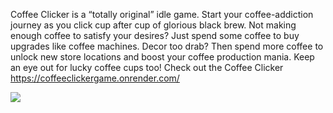 
Coffee Clicker is a “totally original” idle game.  Start your coffee-addiction journey as you click cup after cup of glorious black brew.  Not making enough coffee to satisfy your desires?  Just spend some coffee to buy upgrades like coffee machines.  Decor too drab?  Then spend more coffee to unlock new store locations and boost your coffee production mania.  Keep an eye out for lucky coffee cups too!  Check out the Coffee Clicker https://coffeeclickergame.onrender.com/


![](https://github.com/yvonneyangH/Coffee-game/blob/main/static/img/coffeeClicker.gif)
